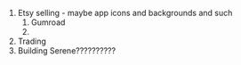 1. Etsy selling - maybe app icons and backgrounds and such
	1. Gumroad
	2. 
2. Trading
3. Building Serene??????????